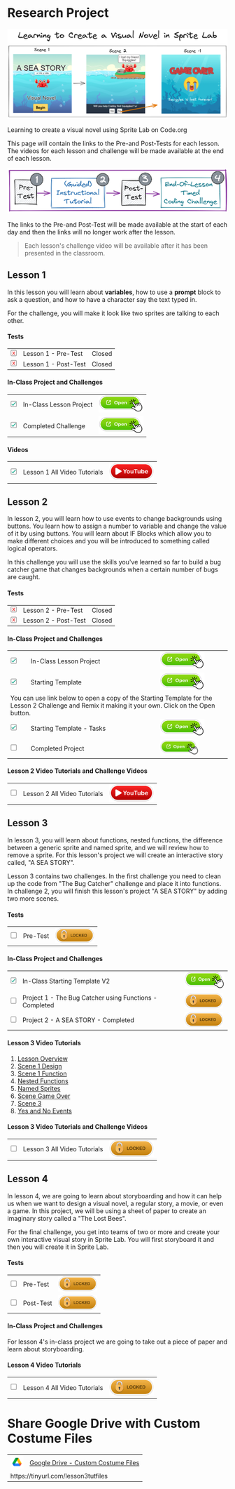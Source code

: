 # Research Project

![](./learning-to-create-a-visual-novel-in-sprite-lab.png)

Learning to create a visual novel using Sprite Lab on Code.org

This page will contain the links to the Pre-and Post-Tests for each lesson. The videos for each lesson and challenge will be made available at the end of each lesson.

![](./lesson-breakdown-in-stages.png)

The links to the Pre-and Post-Test will be made available at the start of each day and then the links will no longer work after the lesson.

> Each lesson's challenge video will be available after it has been presented in the classroom.

## Lesson 1

In this lesson you will learn about **variables**, how to use a **prompt** block to ask a question, and how to have a character say the text typed in.

For the challenge, you will make it look like two sprites are talking to each other.

#### Tests

<table>
    <tr>
        <td><img src="./images/checkbox-with-shadow-with-X.png" height="15" /></td>
        <td>Lesson 1 - Pre-Test</td>
        <td>Closed</td>
    </tr>
    <tr>
        <td><img src="./images/checkbox-with-shadow-with-X.png" height="15" /></td>
        <td>Lesson 1 - Post-Test</td>
        <td>Closed</td>
    </tr>
</table>

#### In-Class Project and Challenges

<table>
    <tr>
        <td><img src="./images/checkbox-with-shadow-with-checkmark.png" height="15" /></td>
        <td>In-Class Lesson Project</td>
        <td><a href="https://studio.code.org/projects/spritelab/RnoUpcvWz5P61wwiSE6zifnlrklaAVF3TQ4w7x9T-0g"><img src="./images/button-open-pointer.png" height="40"/></a></td>
    </tr>
    <tr>
        <td><img src="./images/checkbox-with-shadow-with-checkmark.png" height="15" /></td>
        <td>Completed Challenge</td>
        <td><a href="https://studio.code.org/projects/spritelab/M92bSuCazsBeuqMEeXbS34G12lG12ChNmrwZSw0YL4Q"><img src="./images/button-open-pointer.png" height="40"/></a></td>
    </tr>
</table>

#### Videos

<table>
    <tr>
        <td><img src="./images/checkbox-with-shadow-with-checkmark.png" height="15" /></td>
        <td>Lesson 1 All Video Tutorials</td>
        <td><a href="https://www.youtube.com/watch?v=tOw0pPCpZzI&list=PLyCwPGjh8kDzNSHZnwvwYUVpqtIAmDtRq"><img src="./images/button-youtube-link.png" height="40"/></a></td>
    </tr>
</table>

## Lesson 2

In lesson 2, you will learn how to use events to change backgrounds using buttons. You learn how to assign a number to variable and change the value of it by using buttons. You will learn about IF Blocks which allow you to make different choices and you will be introduced to something called logical operators.

In this challenge you will use the skills you've learned so far to build a bug catcher game that changes backgrounds when a certain number of bugs are caught.

#### Tests

<table>
    <tr>
        <td><img src="./images/checkbox-with-shadow-with-X.png" height="15" /></td>
        <td>Lesson 2 - Pre-Test <!-- https://docs.google.com/forms/d/e/1FAIpQLSd7jefnro7MCVc4fACqgEK_HfS7tYNeIIgknAiiBSuVrP8Ygg/viewform?usp=share_link --></td>
        <td>Closed</td>
    </tr>
    <tr>
        <td><img src="./images/checkbox-with-shadow-with-X.png" height="15" /></td>
        <td>Lesson 2 - Post-Test <!-- https://docs.google.com/forms/d/e/1FAIpQLSezTXFnMepsgzASb8noEJLXm9dVyv3FGyOy-YvLgw27fNlOCA/viewform?usp=share_link --></td>
        <td>Closed</td>
    </tr>
</table>

#### In-Class Project and Challenges

<table>
    <tr>
        <td><img src="./images/checkbox-with-shadow-with-checkmark.png" height="15" /></td>
        <td>In-Class Lesson Project</td>
        <td><a href="https://studio.code.org/projects/spritelab/KmtzGod6D7sp3ccqGuwvFvovN-JJ7PgqowcfbZnF5Hs"><img src="./images/button-open-pointer.png" height="40"/></a></td>
    </tr>
     <tr>
        <td><img src="./images/checkbox-with-shadow-with-checkmark.png" height="15" /></td>
        <td>Starting Template</td>
        <td><a href="https://studio.code.org/projects/spritelab/uBPwoCHrA-uucpmj4vL-F9KosT2z2LQtYWG32JBTjxQ"><img src="./images/button-open-pointer.png" height="40"/></></td>
    </tr>
    <tr>
    <td colspan=3>You can use link below to open a copy of the Starting Template for the Lesson 2 Challenge and Remix it making it your own. Click on the Open button.</td>
    </tr>
    <tr>
        <td><img src="./images/checkbox-with-shadow-with-checkmark.png" height="15" /></td>
        <td>Starting Template - Tasks</td>
        <td><a href="/lesson-2-challenge-tasks.pdf"><img src="./images/button-open-pointer.png" height="40"/></a></td>
    </tr>
    <tr>
        <td><img src="./images/checkbox-with-shadow.png" height="15" /></td>
        <td>Completed Project</td>
        <td><img src="./images/button-open-pointer.png" height="35" /></td>
    </tr>
</table>

#### Lesson 2 Video Tutorials and Challenge Videos

<table>
    <tr>
        <td><img src="./images/checkbox-with-shadow.png" height="15" /></td>
        <td>Lesson 2 All Video Tutorials</td>
        <td><a href="https://www.youtube.com/watch?v=s6cOdjzLfGY&list=PLyCwPGjh8kDzFuT1NtSF9BzClOxf2oUmd"><img src="./images/button-youtube-link.png" height="40"/></a></td>
    </tr>
</table>

## Lesson 3

In lesson 3, you will learn about functions, nested functions, the difference between a generic sprite and named sprite, and we will review how to remove a sprite. For this lesson's project we will create an interactive story called, "A SEA STORY".

Lesson 3 contains two challenges. In the first challenge you need to clean up the code from "The Bug Catcher" challenge and place it into functions.
In challenge 2, you will finish this lesson's project "A SEA STORY" by adding two more scenes.

#### Tests

<table>
    <tr>
        <td><img src="./images/checkbox-with-shadow.png" height="15" /></td>
        <td>Pre-Test</td>
        <td><img src="./images/lock-bottom-shadow.png" height="35" /></td>
    </tr>
    <!-- <tr>
        <td><img src="./images/checkbox-with-shadow.png" height="15" /></td>
        <td>Post-Test</td>
        <td><a href="https://docs.google.com/forms/d/e/1FAIpQLSfS864OE8afnw_cGRrNPs_5XKt-z0FJ1pILo2_ROyOgOA8XCQ/viewform?usp=share_link"><img src="./images/lock-bottom-shadow.png" height="35" /></a></td>
    </tr> -->
</table>

#### In-Class Project and Challenges

<table>
    <tr>
        <td><img src="./images/checkbox-with-shadow-with-checkmark.png" height="15" /></td>
        <td>In-Class Starting Template V2</td>
        <td><a href="https://studio.code.org/projects/spritelab/GW1axYTroS2gGZ2qoSKc7z9m_y7Q1XzsP7SD5DE-nDk"><img src="./images/button-open-pointer.png" height="40"/></a></td>
    </tr>
    <!-- https://studio.code.org/projects/spritelab/WiGvcPw8OnX6L5IuHibrCWKP6Ekr2saV3sRehTFXGps -->
    <!-- 
    <tr>
        <td><img src="./images/checkbox-with-shadow-with-checkmark.png" height="15" /></td>
        <td>In-Class Lesson Project (completed)</td>
        <td><a href="https://studio.code.org/projects/spritelab/3_51jzctCKWzSgUDtbsGkIaIqH1w2fN69a0n5KbQio0"><img src="./images/button-open-pointer.png" height="40"/></a></td>
    </tr>
    -->
    <tr>
        <td><img src="./images/checkbox-with-shadow.png" height="15" /></td>
        <td>Project 1 - The Bug Catcher using Functions - Completed</td>
        <td><img src="./images/lock-bottom-shadow.png" height="35" /></td>
    </tr>
    <tr>
        <td><img src="./images/checkbox-with-shadow.png" height="15" /></td>
        <td>Project 2 - A SEA STORY - Completed</td>
        <td><img src="./images/lock-bottom-shadow.png" height="35" /></td>
    </tr>
</table>

#### Lesson 3 Video Tutorials

1. [Lesson Overview](https://www.youtube.com/watch?v=oS4WiaM-AuI)
2. [Scene 1 Design](https://www.youtube.com/watch?v=a3Kd2wCmpLY)
3. [Scene 1 Function](https://www.youtube.com/watch?v=MMtju6AyW1M)
4. [Nested Functions](https://www.youtube.com/watch?v=qe65Nin43ig)
5. [Named Sprites](https://www.youtube.com/watch?v=qaD2k9cC6UM)
6. [Scene Game Over](https://www.youtube.com/watch?v=LldZGxpd4yk)
7. [Scene 3](https://www.youtube.com/watch?v=k5TMO6dbInY)
8. [Yes and No Events](https://www.youtube.com/watch?v=R9QQfd5UTlY)

#### Lesson 3 Video Tutorials and Challenge Videos

<table>
    <tr>
        <td><img src="./images/checkbox-with-shadow.png" height="15" /></td>
        <td>Lesson 3 All Video Tutorials</td>
        <td><img src="./images/lock-bottom-shadow.png" height="40"/></td>
    </tr>
</table>

<!-- [Lesson 3 Videos](https://www.youtube.com/watch?v=oS4WiaM-AuI&list=PLyCwPGjh8kDx_bRz2j8xGrWUNWKsuNHVf) -->

## Lesson 4

In lesson 4, we are going to learn about storyboarding and how it can help us when we want to design a visual novel, a regular story, a movie, or even a game.
In this project, we will be using a sheet of paper to create an imaginary story called a "The Lost Bees".

For the final challenge, you get into teams of two or more and create your own interactive visual story in Sprite Lab. You will first storyboard it and then you will create it in Sprite Lab.

#### Tests

<table>
    <tr>
        <td><img src="./images/checkbox-with-shadow.png" height="15" /></td>
        <td>Pre-Test <!-- [Pre-Test](https://docs.google.com/forms/d/e/1FAIpQLSdaNUp4HReUQl8655oRvw61J5uSo5yzz_k2zlII7Two0Ovxvg/viewform?usp=share_link) --></td>
        <td><img src="./images/lock-bottom-shadow.png" height="35" /></td>
    </tr>
    <tr>
        <td><img src="./images/checkbox-with-shadow.png" height="15" /></td>
        <td>Post-Test <!-- [Post-Test](https://docs.google.com/forms/d/e/1FAIpQLSfEWZqR9ixc0t7ZN4awRXDk3aKa5zUTZNFnf0d-X_HpCczu6Q/viewform?usp=share_link) --></td>
        <td><img src="./images/lock-bottom-shadow.png" height="35" /></td>
    </tr>
</table>

#### In-Class Project and Challenges

For lesson 4's in-class project we are going to take out a piece of paper and learn about storyboarding.

#### Lesson 4 Video Tutorials

<table>
    <tr>
        <td><img src="./images/checkbox-with-shadow.png" height="15" /></td>
        <td>Lesson 4 All Video Tutorials</td>
        <td><img src="./images/lock-bottom-shadow.png" height="40"/></td>
    </tr>
</table>

<!-- https://www.youtube.com/watch?v=s0IB95fIDi0&list=PLyCwPGjh8kDyaJAU0DlRoDBec972KXpEi -->

# Share Google Drive with Custom Costume Files

<table>
<tr>
    <td><img src="./google-drive-logo.png" height="30" /></td>
    <td><a href="https://tinyurl.com/lesson3tutfiles">Google Drive - Custom Costume Files</a></td>
</tr>
<tr>
    <td colspan="2">https://tinyurl.com/lesson3tutfiles</td>
</tr>
</table>
